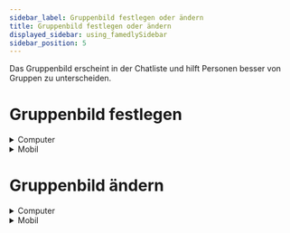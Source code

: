 ```yaml
---
sidebar_label: Gruppenbild festlegen oder ändern
title: Gruppenbild festlegen oder ändern
displayed_sidebar: using_famedlySidebar
sidebar_position: 5
---
```


Das Gruppenbild erscheint in der Chatliste und hilft Personen besser von Gruppen zu unterscheiden.

# Gruppenbild festlegen

<details>
<summary>Computer</summary>

1. Klicken Sie auf ℹ in der rechten oberen Ecke des Bildschirms einer Gruppe, um die Gruppendetails zu öffnen
2. Klicken Sie auf **+** neben den Initialen der Gruppe
3. Wählen Sie ein Bild aus Ihrem Dateisystem
4. Klicken Sie auf **Öffnen**.

</details>


<details>
<summary>Mobil</summary>

1. Tippen Sie auf die Kopfzeile einer Gruppe, um die Gruppendetails zu öffnen.
2. Tippe auf **+** neben den Initialen der Gruppe
3. Wählen Sie ein Bild aus Ihrem Dateisystem
4. Klicken Sie auf **Öffnen**.

</details>

# Gruppenbild ändern


<details>
<summary>Computer</summary>

1. Klicken Sie auf ℹ in der rechten oberen Ecke des Bildschirms einer Gruppe, um die Gruppendetails zu öffnen
2. Klicken Sie auf ✎ neben dem Gruppenbild.
3. Wählen Sie ein Bild aus Ihrem Dateisystem
4. Klicken Sie auf **Öffnen**.

</details>

<details>
<summary>Mobil</summary>

1. Tippen Sie auf die Kopfzeile einer Gruppe, um die Gruppendetails zu öffnen.
2. Tippe auf ✎ neben dem Gruppenbild.
3. Wählen Sie ein Bild aus Ihrem Dateisystem
4. Klicken Sie auf **Öffnen**.

</details>